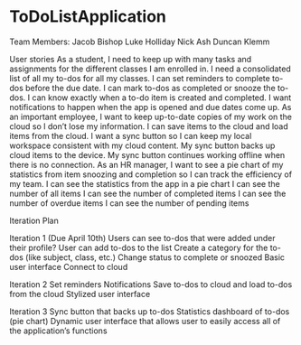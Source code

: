 # ToDoListApplication

Team Members:
Jacob Bishop
Luke Holliday
Nick Ash
Duncan Klemm

User stories
As a student, I need to keep up with many tasks and assignments for the different classes I am enrolled in. I need a consolidated list of all my to-dos for all my classes.
  I can set reminders to complete to-dos before the due date.
  I can mark to-dos as completed or snooze the to-dos.
  I can know exactly when a to-do item is created and completed.
  I want notifications to happen when the app is opened and due dates come up.
As an important employee, I want to keep up-to-date copies of my work on the cloud so I don’t lose my information.
  I can save items to the cloud and load items from the cloud.
  I want a sync button so I can keep my local workspace consistent with my cloud content.
  My sync button backs up cloud items to the device.
  My sync button continues working offline when there is no connection.
As an HR manager, I want to see a pie chart of my statistics from item snoozing and completion so I can track the efficiency of my team.
  I can see the statistics from the app in a pie chart
  I can see the number of all items
  I can see the number of completed items
  I can see the number of overdue items
  I can see the number of pending items
  
 Iteration Plan

Iteration 1 (Due April 10th)
  Users can see to-dos that were added under their profile?
  User can add to-dos to the list
  Create a category for the to-dos (like subject, class, etc.)
  Change status to complete or snoozed
  Basic user interface
  Connect to cloud

Iteration 2
  Set reminders
  Notifications
  Save to-dos to cloud and load to-dos from the cloud
  Stylized user interface

Iteration 3
  Sync button that backs up to-dos 
  Statistics dashboard of to-dos (pie chart)
  Dynamic user interface that allows user to easily access all of the application’s functions
